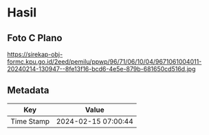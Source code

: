 # Hasil

## Foto C Plano

https://sirekap-obj-formc.kpu.go.id/2eed/pemilu/ppwp/96/71/06/10/04/9671061004011-20240214-130947--8fe13f16-bcd6-4e5e-879b-681650cd516d.jpg


## Metadata

| Key        | Value               |
| ---------- | ------------------- |
| Time Stamp | 2024-02-15 07:00:44 |



